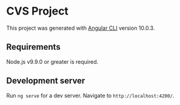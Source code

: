 # CVS Project
This project was generated with [Angular CLI](https://github.com/angular/angular-cli) version 10.0.3.

## Requirements
Node.js v9.9.0 or greater is required.

## Development server
Run `ng serve` for a dev server. Navigate to `http://localhost:4200/`. 

